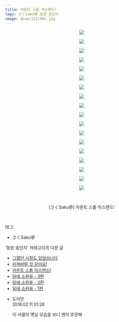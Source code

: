 ```yaml
---
title: 카운트 스톱 익스텐드!
tags: さくSaku亭 동방_동인지
image: ghap/112/001.jpg
---
```

<div class="article">
<p style="text-align: center; clear: none; float: none;"><img src="{{ site.nasurl }}/ghap/112/001.jpg"/></p>
<p style="text-align: center; clear: none; float: none;"><img src="{{ site.nasurl }}/ghap/112/002.jpg"/></p>
<p style="text-align: center; clear: none; float: none;"><img src="{{ site.nasurl }}/ghap/112/003.jpg"/></p>
<p style="text-align: center; clear: none; float: none;"><img src="{{ site.nasurl }}/ghap/112/004.jpg"/></p>
<p style="text-align: center; clear: none; float: none;"><img src="{{ site.nasurl }}/ghap/112/005.jpg"/></p>
<p style="text-align: center; clear: none; float: none;"><img src="{{ site.nasurl }}/ghap/112/006.jpg"/></p>
<p style="text-align: center; clear: none; float: none;"><img src="{{ site.nasurl }}/ghap/112/007.jpg"/></p>
<p style="text-align: center; clear: none; float: none;"><img src="{{ site.nasurl }}/ghap/112/008.jpg"/></p>
<p style="text-align: center; clear: none; float: none;"><img src="{{ site.nasurl }}/ghap/112/009.jpg"/></p>
<p style="text-align: center; clear: none; float: none;"><img src="{{ site.nasurl }}/ghap/112/010.jpg"/></p>
<p style="text-align: center; clear: none; float: none;"><img src="{{ site.nasurl }}/ghap/112/011.jpg"/></p>
<p style="text-align: center; clear: none; float: none;"><img src="{{ site.nasurl }}/ghap/112/012.jpg"/></p>
<p style="text-align: center; clear: none; float: none;"><img src="{{ site.nasurl }}/ghap/112/013.jpg"/></p>
<p style="text-align: center; clear: none; float: none;"><img src="{{ site.nasurl }}/ghap/112/014.jpg"/></p>
<p style="text-align: center; clear: none; float: none;"><img src="{{ site.nasurl }}/ghap/112/015.jpg"/></p>
<p style="text-align: center; clear: none; float: none;"><img src="{{ site.nasurl }}/ghap/112/016.jpg"/></p>
<p style="text-align: center; clear: none; float: none;"><img src="{{ site.nasurl }}/ghap/112/017.jpg"/></p>
<p style="text-align: center; clear: none; float: none;"><img src="{{ site.nasurl }}/ghap/112/018.jpg"/></p>
<p style="text-align: center; clear: none; float: none;"><br/></p>
<p style="text-align: center; clear: none; float: none;">[さくSaku亭] 카운트 스톱 익스텐드!</p>
<p><br/></p>
</div><div class="tagTrail">
<p>태그: </p>
<ul>
<li>さくSaku亭</li>
</ul>
</div><div class="another">
<p>'동방 동인지' 카테고리의 다른 글</p>
<ul>
<li><a href="/2016-06-18-ghap_114">그랬던 시절도 있었습니다</a></li>
<li><a href="/2016-06-18-ghap_113">미쳐버릴 것 같아요!</a></li>
<li><a href="/2016-06-18-ghap_112">카운트 스톱 익스텐드!</a></li>
<li><a href="/2016-06-18-ghap_111">달에 소원을 - 3편</a></li>
<li><a href="/2016-06-18-ghap_110">달에 소원을 - 2편</a></li>
<li><a href="/2016-06-18-ghap_109">달에 소원을 - 1편</a></li>
</ul>
</div><div class="cb_module cb_fluid">
<div class="cb_wrt cb_profile">
<div class="comment">
<ul>
<li class="cb_thumb_off" id="comment15197066">
<div class="cb_comment_area">
<div class="cb_info_area">
<div class="cb_section">
<span class="cb_nick_name">도미안</span>
</div>
<div class="cb_section">
<span class="cb_date">2018.02.11 01:26 </span>
</div>
</div>
<div class="cb_dsc_comment">
<p class="cb_dsc">
											이 서클의 옛날 모습을 보니 왠지 흐뭇해
										</p>
</div>
</div></li>
</ul>
</div>
</div><!-- commentList close -->
</div>